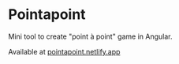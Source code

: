 # Pointapoint

Mini tool to create "point à point" game in Angular.

Available at [pointapoint.netlify.app](https://pointapoint.netlify.app/)
